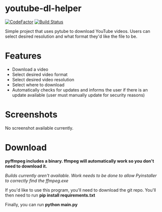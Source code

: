 # youtube-dl-helper
[![CodeFactor](https://www.codefactor.io/repository/github/wbnk/youtube-dl-helper/badge)](https://www.codefactor.io/repository/github/wbnk/youtube-dl-helper) [![Build Status](https://travis-ci.com/wbnk/youtube-dl-helper.svg?branch=master)](https://travis-ci.com/wbnk/youtube-dl-helper)


Simple project that uses pytube to download YouTube videos. Users can select desired resolution and what format they'd
like the file to be.



# Features
* Download a video
* Select desired video format
* Select desired video resolution
* Select where to download
* Automatically checks for updates and informs the user if there is an update available (user must manually update for security reasons)


# Screenshots

No screenshot available currently.


# Download
**pyffmpeg includes a binary. ffmpeg will automatically work so you don't need to download it.**

*Builds currently aren't available. Work needs to be done to allow Pyinstaller to correctly find the ffmpeg.exe*

If you'd like to use this program, you'll need to download the git repo. You'll then need to run **pip install requirements.txt**

Finally, you can run **python main.py**
